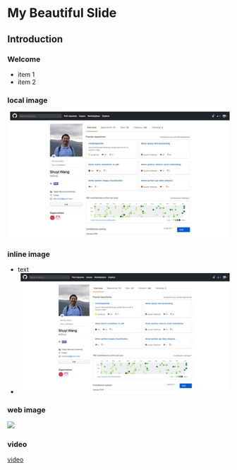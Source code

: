 # My Beautiful Slide

## Introduction

### Welcome

- item 1
- item 2

### local image

![](assets/2019-01-16-20-20-09.png)

### inline image

- text
- ![](assets/2019-01-16-20-20-09.png)


### web image

![](https://upload-images.jianshu.io/upload_images/64542-ffa6aaec43eff788.jpg?imageMogr2/auto-orient/strip%7CimageView2/2/w/1000/format/webp)

### video

[video](assets/markdown2slides-intro.mp4)

